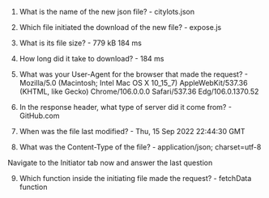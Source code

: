 1. What is the name of the new json file? - citylots.json

2. Which file initiated the download of the new file? - expose.js

3. What is its file size? - 779 kB	184 ms

4. How long did it take to download? - 184 ms

5. What was your User-Agent for the browser that made the request? - Mozilla/5.0 (Macintosh; Intel Mac OS X 10_15_7) AppleWebKit/537.36 (KHTML, like Gecko) Chrome/106.0.0.0 Safari/537.36 Edg/106.0.1370.52

6. In the response header, what type of server did it come from? - GitHub.com

7. When was the file last modified? - Thu, 15 Sep 2022 22:44:30 GMT

8. What was the Content-Type of the file? - application/json; charset=utf-8

Navigate to the Initiator tab now and answer the last question

9. Which function inside the initiating file made the request? - fetchData function